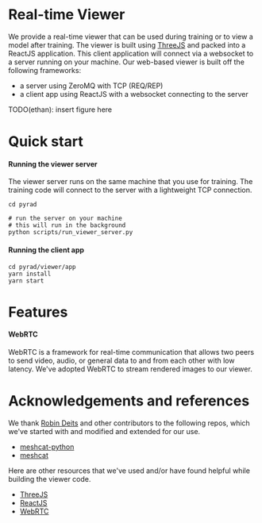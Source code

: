# Real-time Viewer

We provide a real-time viewer that can be used during training or to view a model after training. The viewer is built using [ThreeJS](https://threejs.org/) and packed into a ReactJS application. This client application will connect via a websocket to a server running on your machine. Our web-based viewer is built off the following frameworks:

- a server using ZeroMQ with TCP (REQ/REP)
- a client app using ReactJS with a websocket connecting to the server

TODO(ethan): insert figure here

# Quick start

#### Running the viewer server

The viewer server runs on the same machine that you use for training. The training code will connect to the server with a lightweight TCP connection.

```
cd pyrad

# run the server on your machine
# this will run in the background
python scripts/run_viewer_server.py
```

#### Running the client app

```
cd pyrad/viewer/app
yarn install
yarn start
```

# Features

#### WebRTC

WebRTC is a framework for real-time communication that allows two peers to send video, audio, or general data to and from each other with low latency. We've adopted WebRTC to stream rendered images to our viewer.

# Acknowledgements and references

We thank [Robin Deits](https://github.com/rdeits) and other contributors to the following repos, which we've started with and modified and extended for our use.

- [meshcat-python](https://github.com/rdeits/meshcat-python)
- [meshcat](https://github.com/rdeits/meshcat)

Here are other resources that we've used and/or have found helpful while building the viewer code.

- [ThreeJS](https://threejs.org/)
- [ReactJS](https://reactjs.org/)
- [WebRTC](https://webrtc.org/)

